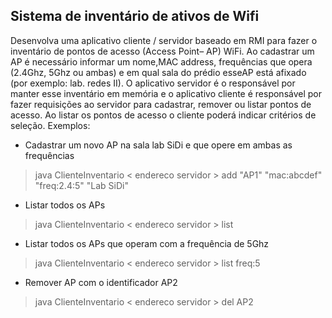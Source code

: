 ## Sistema de inventário de ativos de Wifi

Desenvolva uma aplicativo cliente / servidor baseado em RMI para fazer o inventário de pontos de acesso (Access Point– AP) WiFi.  Ao cadastrar um AP é necessário informar um nome,MAC address, frequências que opera (2.4Ghz, 5Ghz ou ambas) e em qual sala do prédio esseAP está afixado (por exemplo:  lab.  redes II). O aplicativo servidor é o responsável por manter esse inventário em memória e o aplicativo cliente é responsável por fazer requisições ao servidor para cadastrar, remover ou listar pontos de acesso.  Ao listar os pontos de acesso o cliente poderá indicar critérios de seleção. Exemplos:

* Cadastrar um novo AP na sala lab SiDi e que opere em ambas as frequências
 
> java ClienteInventario < endereco servidor > add "AP1" "mac:abcdef" "freq:2.4:5" "Lab SiDi"

*  Listar todos os APs

> java ClienteInventario < endereco servidor > list

* Listar todos os APs que operam com a frequência de 5Ghz
> java ClienteInventario < endereco servidor > list freq:5
* Remover AP com o identificador AP2
> java ClienteInventario < endereco servidor > del AP2
